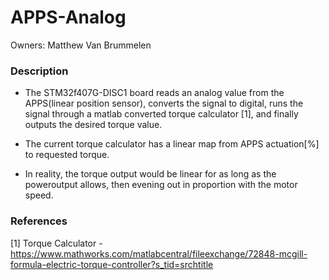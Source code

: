 # APPS-Analog
Owners: Matthew Van Brummelen
### Description

* The STM32f407G-DISC1 board reads an analog value from the APPS(linear position sensor), converts the signal to digital, runs the signal through a matlab converted torque calculator [1], and finally outputs the desired torque value.

* The current torque calculator has a linear map from APPS actuation[%] to requested torque.

* In reality, the torque output would be linear for as long as the poweroutput allows, then evening out in proportion with the motor speed.

### References
[1] Torque Calculator - https://www.mathworks.com/matlabcentral/fileexchange/72848-mcgill-formula-electric-torque-controller?s_tid=srchtitle

